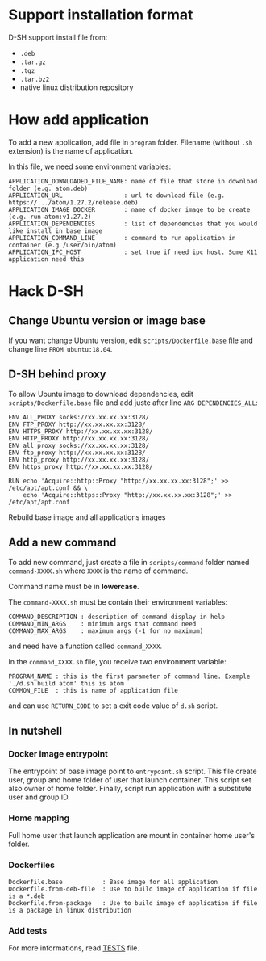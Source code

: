 # Support installation format

D-SH support install file from:
 * `.deb`
 * `.tar.gz`
 * `.tgz`
 * `.tar.bz2`
 * native linux distribution repository

# How add application

To add a new application, add file in `program` folder. Filename (without `.sh`
extension) is the name of application.

In this file, we need some environment variables:
```
APPLICATION_DOWNLOADED_FILE_NAME: name of file that store in download folder (e.g. atom.deb)
APPLICATION_URL                 : url to download file (e.g. https://.../atom/1.27.2/release.deb)
APPLICATION_IMAGE_DOCKER        : name of docker image to be create (e.g. run-atom:v1.27.2)
APPLICATION_DEPENDENCIES        : list of dependencies that you would like install in base image
APPLICATION_COMMAND_LINE        : command to run application in container (e.g /user/bin/atom)
APPLICATION_IPC_HOST            : set true if need ipc host. Some X11 application need this
```

# Hack D-SH

## Change Ubuntu version or image base

If you want change Ubuntu version, edit `scripts/Dockerfile.base` file and
change line `FROM ubuntu:18.04`.

## D-SH behind proxy

To allow Ubuntu image to download dependencies, edit `scripts/Dockerfile.base`
file and add juste after line `ARG DEPENDENCIES_ALL`:
```
ENV ALL_PROXY socks://xx.xx.xx.xx:3128/
ENV FTP_PROXY http://xx.xx.xx.xx:3128/
ENV HTTPS_PROXY http://xx.xx.xx.xx:3128/
ENV HTTP_PROXY http://xx.xx.xx.xx:3128/
ENV all_proxy socks://xx.xx.xx.xx:3128/
ENV ftp_proxy http://xx.xx.xx.xx:3128/
ENV http_proxy http://xx.xx.xx.xx:3128/
ENV https_proxy http://xx.xx.xx.xx:3128/

RUN echo 'Acquire::http::Proxy "http://xx.xx.xx.xx:3128";' >> /etc/apt/apt.conf && \
    echo 'Acquire::https::Proxy "http://xx.xx.xx.xx:3128";' >> /etc/apt/apt.conf
```

Rebuild base image and all applications images

## Add a new command

To add new command, just create a file in `scripts/command` folder
named `command-XXXX.sh` where `XXXX` is the name of command.

Command name must be in **lowercase**.

The `command-XXXX.sh` must be contain their environment variables:
```
COMMAND_DESCRIPTION : description of command display in help
COMMAND_MIN_ARGS    : minimum args that command need
COMMAND_MAX_ARGS    : maximum args (-1 for no maximum)
```

and need have a function called `command_XXXX`.

In the `command_XXXX.sh` file, you receive two environment variable:
```
PROGRAM_NAME : this is the first parameter of command line. Example './d.sh build atom' this is atom
COMMON_FILE  : this is name of application file
```

and can use `RETURN_CODE` to set a exit code value of `d.sh` script.


## In nutshell

### Docker image entrypoint

The entrypoint of base image point to `entrypoint.sh` script. This file create
user, group and home folder of user that launch container. This script set also
owner of home folder. Finally, script run application with a substitute user and
group ID.

### Home mapping

Full home user that launch application are mount in container home user's folder.

### Dockerfiles

```
Dockerfile.base           : Base image for all application
Dockerfile.from-deb-file  : Use to build image of application if file is a *.deb
Dockerfile.from-package   : Use to build image of application if file is a package in linux distribution
```

### Add tests

For more informations, read [TESTS](TESTS.md) file.
